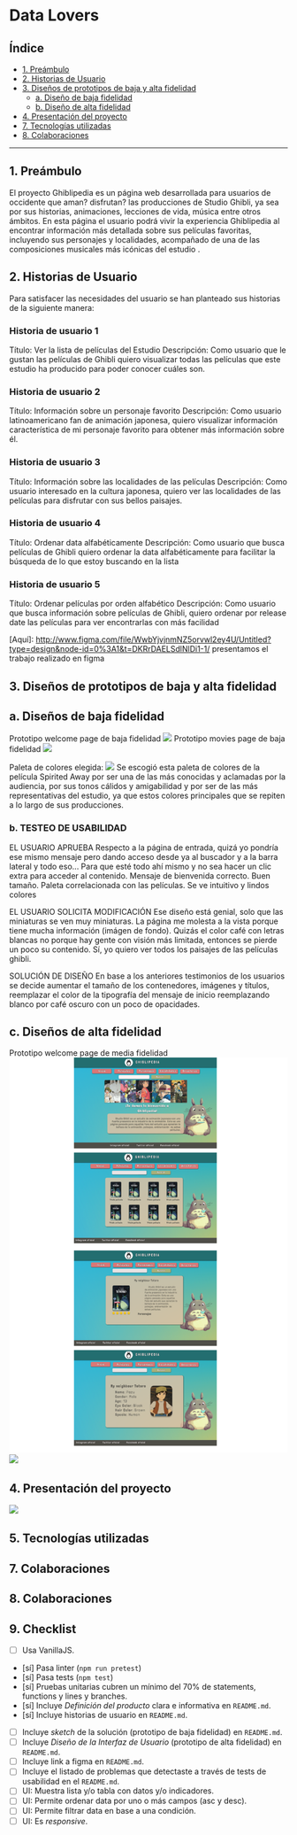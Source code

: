 # Data Lovers

## Índice

* [1. Preámbulo](#1-preámbulo)
* [2. Historias de Usuario](#2-Historias-de-Usuario)
* [3. Diseños de prototipos de baja y alta fidelidad](#3-diseños-de-protoptipos-de-alta-fidelidad)
  * [a. Diseño de baja fidelidad](#4-diseño-debaja-fidelidad)
  * [b. Diseño de alta fidelidad](#5-diseño-de-alta-fidelidad)
* [4. Presentación del proyecto](#6-presentación-del-proyecto)
* [7. Tecnologías utilizadas](#7-tecnologías-utilizadas)
* [8. Colaboraciones](#8-colaboraciones)

***

## 1. Preámbulo

El proyecto Ghiblipedia es un página web desarrollada para usuarios de occidente que aman? disfrutan? las producciones de Studio Ghibli, ya sea por sus historias, animaciones, lecciones de vida, música entre otros ámbitos. En esta página el usuario podrá vivir la experiencia Ghiblipedia al encontrar información más detallada sobre sus películas favoritas, incluyendo sus personajes y localidades, acompañado de una de las composiciones musicales más icónicas del estudio .

## 2. Historias de Usuario

Para satisfacer las necesidades del usuario se han planteado sus historias de la siguiente manera:

### Historia de usuario 1
Título:
Ver la lista de películas del Estudio
Descripción:
Como usuario que le gustan las películas de Ghibli quiero visualizar todas las películas que este estudio ha producido para poder conocer cuáles son.

### Historia de usuario 2
Título:
Información sobre un personaje favorito
Descripción:
Como usuario latinoamericano fan de animación japonesa, quiero visualizar información característica de mi personaje favorito para obtener más información sobre él.

### Historia de usuario 3
Título:
Información sobre las localidades de las películas
Descripción:
Como usuario interesado en la cultura japonesa, quiero ver las localidades de las películas para disfrutar con sus bellos paisajes.

### Historia de usuario 4
Título:
Ordenar data alfabéticamente
Descripción:
Como usuario que busca películas de Ghibli quiero ordenar la data alfabéticamente para facilitar la búsqueda de lo que estoy buscando en la lista

### Historia de usuario 5
Título:
Ordenar películas por orden alfabético
Descripción:
Como usuario que busca información sobre películas de Ghibli, quiero ordenar por release date las películas para ver encontrarlas con más facilidad

[Aquí]: http://www.figma.com/file/WwbYjvjnmNZ5orvwl2ey4U/Untitled?type=design&node-id=0%3A1&t=DKRrDAELSdlNlDi1-1/ presentamos el trabajo realizado en figma
 
## 3. Diseños de prototipos de baja y alta fidelidad

  ## a. Diseños de baja fidelidad
Prototipo welcome page de baja fidelidad
![](ruta-de-la-imagen.png)
Prototipo movies page de baja fidelidad
![](ruta-de-la-imagen.png)

Paleta de colores elegida:
![](ruta-de-la-imagen.png)
Se escogió esta paleta de colores de la película Spirited Away por ser una de las más conocidas y aclamadas por la audiencia, por sus tonos cálidos y amigabilidad y por ser de las más representativas del estudio, ya que estos colores principales que se repiten a lo largo de sus producciones.

  ### b. TESTEO DE USABILIDAD

  EL USUARIO APRUEBA
Respecto a la página de entrada, quizá yo pondría ese mismo mensaje pero dando acceso desde ya al buscador y a la barra lateral y todo eso... Para que esté todo ahí mismo y no sea hacer un clic extra para acceder al contenido. Mensaje de bienvenida correcto. Buen tamaño. Paleta correlacionada con las películas. Se ve intuitivo y lindos colores

  EL USUARIO SOLICITA MODIFICACIÓN
Ese diseño está genial, solo que las miniaturas se ven muy miniaturas.
La página me molesta a la vista porque tiene mucha información (imágen de fondo). Quizás el color café con letras blancas no porque hay gente con visión más limitada, entonces  se pierde un poco su contenido.
Sí,  yo quiero ver todos los paisajes de las películas ghibli.

  SOLUCIÓN DE DISEÑO
En base a los anteriores testimonios de los usuarios se decide aumentar el tamaño de los contenedores, imágenes y títulos, reemplazar el color de la tipografía del mensaje de inicio reemplazando blanco por café oscuro con un poco de opacidades. 

  ## c. Diseños de alta fidelidad
 Prototipo welcome page de media fidelidad
![](./src/img/imagen-pagina-web.png)
![](ruta-de-la-imagen.png)

## 4. Presentación del proyecto

![](ruta-de-la-imagen.png)

## 5. Tecnologías utilizadas



## 7. Colaboraciones


## 8. Colaboraciones

## 9. Checklist

* [ ] Usa VanillaJS.
* [sí] Pasa linter (`npm run pretest`)
* [sí] Pasa tests (`npm test`)
* [sí] Pruebas unitarias cubren un mínimo del 70% de statements, functions y
  lines y branches.
* [sí] Incluye _Definición del producto_ clara e informativa en `README.md`.
* [sí] Incluye historias de usuario en `README.md`.
* [ ] Incluye _sketch_ de la solución (prototipo de baja fidelidad) en
  `README.md`.
* [ ] Incluye _Diseño de la Interfaz de Usuario_ (prototipo de alta fidelidad)
  en `README.md`.
* [ ] Incluye link a figma en `README.md`.
* [ ] Incluye el listado de problemas que detectaste a través de tests de
  usabilidad en el `README.md`.
* [ ] UI: Muestra lista y/o tabla con datos y/o indicadores.
* [ ] UI: Permite ordenar data por uno o más campos (asc y desc).
* [ ] UI: Permite filtrar data en base a una condición.
* [ ] UI: Es _responsive_.

